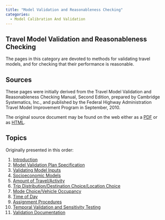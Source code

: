 ```yaml
---
title: "Model Validation and Reasonableness Checking"
categories:
  - Model Calibration And Validation
---
```


Travel Model Validation and Reasonableness Checking
---------------------------------------------------

The pages in this category are devoted to methods for validating travel models, and for checking that their performance is reasonable.

Sources
-------

These pages were initially derived from the Travel Model Validation and Reasonableness Checking Manual, Second Edition, prepared by Cambridge Systematics, Inc., and published by the Federal Highway Administration Travel Model Improvement Program in September, 2010.

The original source document may be found on the web either as a [PDF](http://media.tmiponline.org/clearinghouse/FHWA-HEP-10-042/FHWA-HEP-10-042.pdf) or as [HTML](http://media.tmiponline.org/clearinghouse/FHWA-HEP-10-042).

Topics
-------------

Originally presented in this order:

1.  [Introduction](Model_Validation_and_Reasonableness_Checking_Introduction)
2.  [Model Validation Plan Specification](Model_Validation_and_Reasonableness_Checking_Validation_Plan)
3.  [Validating Model Inputs](Model_Validation_and_Reasonableness_Checking_Model_Inputs)
4.  [Socioeconomic Models](Model_Validation_and_Reasonableness_Checking_Socioeconomic_Models)
5.  [Amount of Travel/Activity](Model_Validation_and_Reasonableness_Checking_Amount_Of_Travel)
6.  [Trip Distribution/Destination Choice/Location Choice](Model_Validation_and_Reasonableness_Checking_Distribution)
7.  [Mode Choice/Vehicle Occupancy](Model_Validation_and_Reasonableness_Checking_Mode_Choice)
8.  [Time of Day](Model_Validation_and_Reasonableness_Checking_Time_Of_Day)
9.  [Assignment Procedures](Model_Validation_and_Reasonableness_Checking_Assignment)
10. [Temporal Validation and Sensitivity Testing](Model_Validation_and_Reasonableness_Checking_Temporal_And_Sensitivity)
11. [Validation Documentation](Model_Validation_and_Reasonableness_Checking_Documentation)
